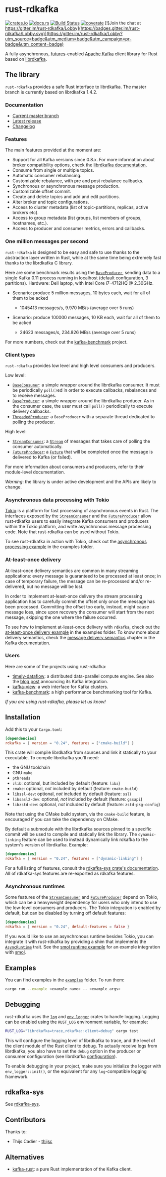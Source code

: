 # rust-rdkafka

[![crates.io](https://img.shields.io/crates/v/rdkafka.svg)](https://crates.io/crates/rdkafka)
[![docs.rs](https://docs.rs/rdkafka/badge.svg)](https://docs.rs/rdkafka/)
[![Build Status](https://travis-ci.org/fede1024/rust-rdkafka.svg?branch=master)](https://travis-ci.org/fede1024/rust-rdkafka)
[![coverate](https://codecov.io/gh/fede1024/rust-rdkafka/graphs/badge.svg?branch=master)](https://codecov.io/gh/fede1024/rust-rdkafka/)
[![Join the chat at https://gitter.im/rust-rdkafka/Lobby](https://badges.gitter.im/rust-rdkafka/Lobby.svg)](https://gitter.im/rust-rdkafka/Lobby?utm_source=badge&utm_medium=badge&utm_campaign=pr-badge&utm_content=badge)

A fully asynchronous, [futures]-enabled [Apache Kafka] client
library for Rust based on [librdkafka].

## The library

`rust-rdkafka` provides a safe Rust interface to librdkafka. The master
branch is currently based on librdkafka 1.4.2.

### Documentation

- [Current master branch](https://fede1024.github.io/rust-rdkafka/)
- [Latest release](https://docs.rs/rdkafka/)
- [Changelog](https://github.com/fede1024/rust-rdkafka/blob/master/changelog.md)

### Features

The main features provided at the moment are:

- Support for all Kafka versions since 0.8.x. For more information about
  broker compatibility options, check the [librdkafka
  documentation][broker-compat].
- Consume from single or multiple topics.
- Automatic consumer rebalancing.
- Customizable rebalance, with pre and post rebalance callbacks.
- Synchronous or asynchronous message production.
- Customizable offset commit.
- Create and delete topics and add and edit partitions.
- Alter broker and topic configurations.
- Access to cluster metadata (list of topic-partitions, replicas, active
  brokers etc).
- Access to group metadata (list groups, list members of groups, hostnames,
  etc.).
- Access to producer and consumer metrics, errors and callbacks.

### One million messages per second

`rust-rdkafka` is designed to be easy and safe to use thanks to the
abstraction layer written in Rust, while at the same time being extremely
fast thanks to the librdkafka C library.

Here are some benchmark results using the [`BaseProducer`],
sending data to a single Kafka 0.11 process running in localhost (default
configuration, 3 partitions). Hardware: Dell laptop, with Intel Core
i7-4712HQ @ 2.30GHz.

- Scenario: produce 5 million messages, 10 bytes each, wait for all of them to be acked
  - 1045413 messages/s, 9.970 MB/s  (average over 5 runs)

- Scenario: produce 100000 messages, 10 KB each, wait for all of them to be acked
  - 24623 messages/s, 234.826 MB/s  (average over 5 runs)

For more numbers, check out the [kafka-benchmark] project.

### Client types

`rust-rdkafka` provides low level and high level consumers and producers.

Low level:

* [`BaseConsumer`]: a simple wrapper around the librdkafka consumer. It
  must be periodically `poll()`ed in order to execute callbacks, rebalances
  and to receive messages.
* [`BaseProducer`]: a simple wrapper around the librdkafka producer. As in
  the consumer case, the user must call `poll()` periodically to execute
  delivery callbacks.
* [`ThreadedProducer`]: a `BaseProducer` with a separate thread dedicated to
  polling the producer.

High level:

 * [`StreamConsumer`]: a [`Stream`] of messages that takes care of
   polling the consumer automatically.
 * [`FutureProducer`]: a [`Future`] that will be completed once
   the message is delivered to Kafka (or failed).

For more information about consumers and producers, refer to their
module-level documentation.

*Warning*: the library is under active development and the APIs are likely
to change.

### Asynchronous data processing with Tokio

[Tokio] is a platform for fast processing of asynchronous events in Rust.
The interfaces exposed by the [`StreamConsumer`] and the [`FutureProducer`]
allow rust-rdkafka users to easily integrate Kafka consumers and producers
within the Tokio platform, and write asynchronous message processing code.
Note that rust-rdkafka can be used without Tokio.

To see rust-rdkafka in action with Tokio, check out the
[asynchronous processing example] in the examples folder.

### At-least-once delivery

At-least-once delivery semantics are common in many streaming applications:
every message is guaranteed to be processed at least once; in case of
temporary failure, the message can be re-processed and/or re-delivered,
but no message will be lost.

In order to implement at-least-once delivery the stream processing
application has to carefully commit the offset only once the message has
been processed. Committing the offset too early, instead, might cause
message loss, since upon recovery the consumer will start from the next
message, skipping the one where the failure occurred.

To see how to implement at-least-once delivery with `rdkafka`, check out the
[at-least-once delivery example] in the examples folder. To know more about
delivery semantics, check the [message delivery semantics] chapter in the
Kafka documentation.

### Users

Here are some of the projects using rust-rdkafka:

- [timely-dataflow]: a distributed data-parallel compute engine. See also
  the [blog post][timely-blog] announcing its Kafka integration.
- [kafka-view]: a web interface for Kafka clusters.
- [kafka-benchmark]: a high performance benchmarking tool for Kafka.

*If you are using rust-rdkafka, please let us know!*

## Installation

Add this to your `Cargo.toml`:

```toml
[dependencies]
rdkafka = { version = "0.24", features = ["cmake-build"] }
```

This crate will compile librdkafka from sources and link it statically to
your executable. To compile librdkafka you'll need:

* the GNU toolchain
* GNU `make`
* `pthreads`
* `zlib`: optional, but included by default (feature: `libz`)
* `cmake`: optional, *not* included by default (feature: `cmake-build`)
* `libssl-dev`: optional, *not* included by default (feature: `ssl`)
* `libsasl2-dev`: optional, *not* included by default (feature: `gssapi`)
* `libzstd-dev`: optional, *not* included by default (feature: `zstd-pkg-config`)

Note that using the CMake build system, via the `cmake-build` feature, is
encouraged if you can take the dependency on CMake.

By default a submodule with the librdkafka sources pinned to a specific
commit will be used to compile and statically link the library. The
`dynamic-linking` feature can be used to instead dynamically link rdkafka to
the system's version of librdkafka. Example:

```toml
[dependencies]
rdkafka = { version = "0.24", features = ["dynamic-linking"] }
```

For a full listing of features, consult the [rdkafka-sys crate's
documentation][rdkafka-sys-features]. All of rdkafka-sys features are
re-exported as rdkafka features.

### Asynchronous runtimes

Some features of the [`StreamConsumer`] and [`FutureProducer`] depend on
Tokio, which can be a heavyweight dependency for users who only intend to
use the low-level consumers and producers. The Tokio integration is
enabled by default, but can be disabled by turning off default features:

```toml
[dependencies]
rdkafka = { version = "0.24", default-features = false }
```

If you would like to use an asynchronous runtime besides Tokio, you can
integrate it with rust-rdkafka by providing a shim that implements the
[`AsyncRuntime`] trait. See the [smol runtime example] for an example
integration with [smol].

## Examples

You can find examples in the [`examples`] folder. To run them:

```bash
cargo run --example <example_name> -- <example_args>
```

## Debugging

rust-rdkafka uses the [`log`] and [`env_logger`] crates to handle logging.
Logging can be enabled using the `RUST_LOG` environment variable, for
example:

```bash
RUST_LOG="librdkafka=trace,rdkafka::client=debug" cargo test
```

This will configure the logging level of librdkafka to trace, and the level
of the client module of the Rust client to debug. To actually receive logs
from librdkafka, you also have to set the `debug` option in the producer or
consumer configuration (see librdkafka
[configuration][librdkafka-config]).

To enable debugging in your project, make sure you initialize the logger
with `env_logger::init()`, or the equivalent for any `log`-compatible
logging framework.

[`AsyncRuntime`]: https://docs.rs/rdkafka/*/rdkafka/util/trait.AsyncRuntime.html
[`BaseConsumer`]: https://docs.rs/rdkafka/*/rdkafka/consumer/base_consumer/struct.BaseConsumer.html
[`BaseProducer`]: https://docs.rs/rdkafka/*/rdkafka/producer/base_producer/struct.BaseProducer.html
[`Future`]: https://doc.rust-lang.org/stable/std/future/trait.Future.html
[`FutureProducer`]: https://docs.rs/rdkafka/*/rdkafka/producer/future_producer/struct.FutureProducer.html
[`Stream`]: https://docs.rs/futures/*/futures/stream/trait.Stream.html
[`StreamConsumer`]: https://docs.rs/rdkafka/*/rdkafka/consumer/stream_consumer/struct.StreamConsumer.html
[`ThreadedProducer`]: https://docs.rs/rdkafka/*/rdkafka/producer/base_producer/struct.ThreadedProducer.html
[`log`]: https://docs.rs/log
[`env_logger`]: https://docs.rs/env_logger
[Apache Kafka]: https://kafka.apache.org
[asynchronous processing example]: https://github.com/fede1024/rust-rdkafka/blob/master/examples/asynchronous_processing.rs
[at-least-once delivery example]: https://github.com/fede1024/rust-rdkafka/blob/master/examples/at_least_once.rs
[smol runtime example]: https://github.com/fede1024/rust-rdkafka/blob/master/examples/smol_runtime.rs
[broker-compat]: https://github.com/edenhill/librdkafka/blob/master/INTRODUCTION.md#broker-version-compatibility
[`examples`]: https://github.com/fede1024/rust-rdkafka/blob/master/examples/
[futures]: https://github.com/rust-lang/futures-rs
[kafka-benchmark]: https://github.com/fede1024/kafka-benchmark
[kafka-benchmark]: https://github.com/fede1024/kafka-benchmark
[kafka-view]: https://github.com/fede1024/kafka-view
[librdkafka]: https://github.com/edenhill/librdkafka
[librdkafka-config]: https://github.com/edenhill/librdkafka/blob/master/CONFIGURATION.md
[message delivery semantics]: https://kafka.apache.org/0101/documentation.html#semantics
[rdkafka-sys-features]: https://github.com/fede1024/rust-rdkafka/tree/master/rdkafka-sys/README.md#features
[rdkafka-sys-known-issues]: https://github.com/fede1024/rust-rdkafka/tree/master/rdkafka-sys/README.md#known-issues
[smol]: https://docs.rs/smol
[timely-blog]: https://github.com/frankmcsherry/blog/blob/master/posts/2017-11-08.md
[timely-dataflow]: https://github.com/frankmcsherry/timely-dataflow
[Tokio]: https://tokio.rs/

## rdkafka-sys

See [rdkafka-sys](https://github.com/fede1024/rust-rdkafka/tree/master/rdkafka-sys).

## Contributors

Thanks to:
* Thijs Cadier - [thijsc](https://github.com/thijsc)

## Alternatives

* [kafka-rust]: a pure Rust implementation of the Kafka client.

[kafka-rust]: https://github.com/spicavigo/kafka-rust
